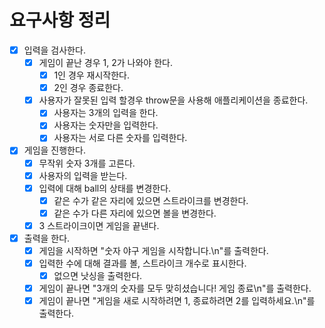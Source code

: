 # 요구사항 정리

- [x] 입력을 검사한다.
  - [x] 게임이 끝난 경우 1, 2가 나와야 한다.
    - [x] 1인 경우 재시작한다.
    - [x] 2인 경우 종료한다.
  - [x] 사용자가 잘못된 입력 할경우 throw문을 사용해 애플리케이션을 종료한다.
    - [x] 사용자는 3개의 입력을 한다.
    - [x] 사용자는 숫자만을 입력한다.
    - [x] 사용자는 서로 다른 숫자를 입력한다.
- [x] 게임을 진행한다.
  - [x] 무작위 숫자 3개를 고른다.
  - [x] 사용자의 입력을 받는다.
  - [x] 입력에 대해 ball의 상태를 변경한다.
    - [x] 같은 수가 같은 자리에 있으면 스트라이크를 변경한다.
    - [x] 같은 수가 다른 자리에 있으면 볼을 변경한다.
  - [x] 3 스트라이크이면 게임을 끝낸다.
- [x] 출력을 한다.
  - [x] 게임을 시작하면 "숫자 야구 게임을 시작합니다.\n"를 출력한다.
  - [x] 입력한 수에 대해 결과를 볼, 스트라이크 개수로 표시한다.
    - [x] 없으면 낫싱을 출력한다.
  - [x] 게임이 끝나면 "3개의 숫자를 모두 맞히셨습니다! 게임 종료\n"를 출력한다.
  - [x] 게임이 끝나면 "게임을 새로 시작하려면 1, 종료하려면 2를 입력하세요.\n"를 출력한다.
